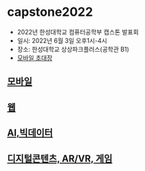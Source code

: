 # capstone2022
* 2022년 한성대학교 컴퓨터공학부 캡스톤 발표회
* 일시: 2022년 6월 3일 오후1시-4시
* 장소: 한성대학교 상상파크플러스(공학관 B1)
* [모바일 초대장](https://www.moumoon.co.kr/invite/beab/mcard.php?seq=9053)

## [모바일](mobile.md)

## [웹](web.md)

## [AI,빅데이터](bigdata.md)

## [디지털콘텐츠, AR/VR, 게임](arvr.md)
